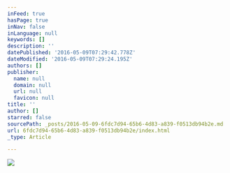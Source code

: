 ```yaml
---
inFeed: true
hasPage: true
inNav: false
inLanguage: null
keywords: []
description: ''
datePublished: '2016-05-09T07:29:42.778Z'
dateModified: '2016-05-09T07:29:24.195Z'
authors: []
publisher:
  name: null
  domain: null
  url: null
  favicon: null
title: ''
author: []
starred: false
sourcePath: _posts/2016-05-09-6fdc7d94-65b6-4d83-a839-f0513db94b2e.md
url: 6fdc7d94-65b6-4d83-a839-f0513db94b2e/index.html
_type: Article

---
```

![](https://the-grid-user-content.s3-us-west-2.amazonaws.com/b3c3085d-5d23-478e-9919-c08569f2cf60.jpg)